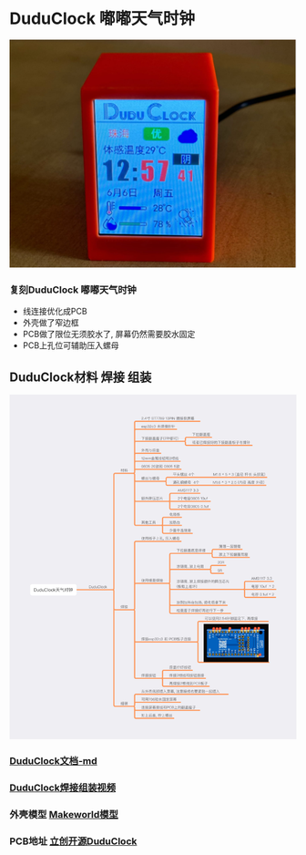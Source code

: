 
# DuduClock 嘟嘟天气时钟

![DuduClock](img/duduclock.jpg)

### 复刻DuduClock 嘟嘟天气时钟

* 线连接优化成PCB
* 外壳做了窄边框
* PCB做了限位无须胶水了, 屏幕仍然需要胶水固定
* PCB上孔位可辅助压入螺母

## DuduClock材料 焊接 组装

![DuduClock文档-img](img/DuduClock-process.jpg)
### [DuduClock文档-md](document/duduclock.md)
### [DuduClock焊接组装视频](https://www.bilibili.com/video/BV18jTNzaEU4)

### 外壳模型 [Makeworld模型](https://makerworld.com.cn/zh/models/1295111)
### PCB地址 [立创开源DuduClock](https://oshwhub.com/lixiaoming1988/duduclock)



